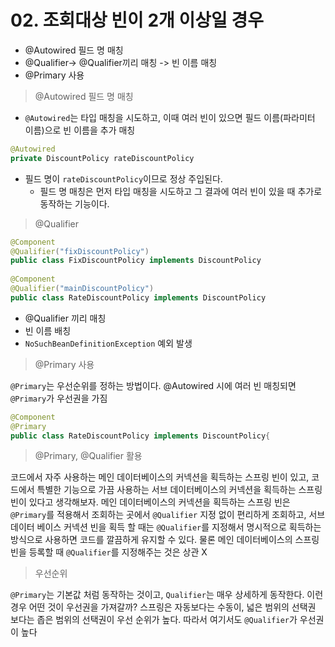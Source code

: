 # 02. 조회대상 빈이 2개 이상일 경우

- @Autowired 필드 명 매칭
- @Qualifier-> @Qualifier끼리 매칭 -> 빈 이름 매칭
- @Primary 사용



> @Autowired 필드 명 매칭

- `@Autowired`는 타입 매칭을 시도하고, 이때 여러 빈이 있으면 필드 이름(파라미터 이름)으로 빈 이름을 추가 매칭

```java
@Autowired
private DiscountPolicy rateDiscountPolicy
```

- 필드 명이 `rateDiscountPolicy`이므로 정상 주입된다.
  - 필드 명 매칭은 먼저 타입 매칭을 시도하고 그 결과에 여러 빈이 있을 때 추가로 동작하는 기능이다.



> @Qualifier

```java
@Component
@Qualifier("fixDiscountPolicy")
public class FixDiscountPolicy implements DiscountPolicy
    
@Component
@Qualifier("mainDiscountPolicy")
public class RateDiscountPolicy implements DiscountPolicy
```

- @Qualifier 끼리 매칭
- 빈 이름 배칭
- `NoSuchBeanDefinitionException` 예외 발생



> @Primary 사용

`@Primary`는 우선순위를 정하는 방법이다. @Autowired 시에 여러 빈 매칭되면 `@Primary`가 우선권을 가짐

```java
@Component
@Primary
public class RateDiscountPolicy implements DiscountPolicy{
```



> @Primary, @Qualifier 활용

코드에서 자주 사용하는 메인 데이터베이스의 커넥션을 획득하는 스프링 빈이 있고, 코드에서 특별한 기능으로 가끔 사용하는 서브 데이터베이스의 커넥션을 획득하는 스프링 빈이 있다고 생각해보자. 메인 데이터베이스의 커넥션을 획득하는 스프링 빈은 `@Primary`를 적용해서 조회하는 곳에서 `@Qualifier` 지정 없이 편리하게 조회하고, 서브 데이터 베이스 커넥션 빈을 획득 할 때는 `@Qualifier`를 지정해서 명시적으로 획득하는 방식으로 사용하면 코드를 깔끔하게 유지할 수 있다. 물론 메인 데이터베이스의 스프링 빈을 등록할 때 `@Qualifier`를 지정해주는 것은 상관 X



> 우선순위

`@Primary`는 기본값 처럼 동작하는 것이고, `Qualifier`는 매우 상세하게 동작한다. 이런 경우 어떤 것이 우선권을 가져갈까? 스프링은 자동보다는 수동이, 넓은 범위의 선택권 보다는 좁은 범위의 선택권이 우선 순위가 높다. 따라서 여기서도 `@Qualifier`가 우선권이 높다